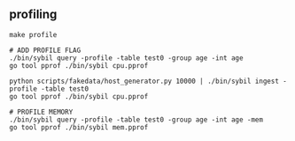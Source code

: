profiling
---------

    make profile

    # ADD PROFILE FLAG
    ./bin/sybil query -profile -table test0 -group age -int age
    go tool pprof ./bin/sybil cpu.pprof

    python scripts/fakedata/host_generator.py 10000 | ./bin/sybil ingest -profile -table test0
    go tool pprof ./bin/sybil cpu.pprof

    # PROFILE MEMORY
    ./bin/sybil query -profile -table test0 -group age -int age -mem
    go tool pprof ./bin/sybil mem.pprof

